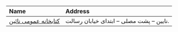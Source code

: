 | Name                                        | Address                                 |
|:--------------------------------------------|:----------------------------------------|
| [كتابخانه عمومی نائين](http://isfahanpl.ir) | نایین – پشت مصلی – ابتدای خیابان رسالت. |